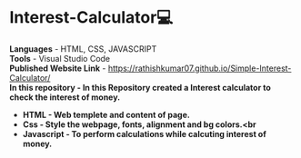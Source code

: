 # Interest-Calculator💻
<b>Languages</b> - HTML, CSS, JAVASCRIPT<br>
<b>Tools</b> - Visual Studio Code<br>
<b>Published Website Link</b> - https://rathishkumar07.github.io/Simple-Interest-Calculator/ <br>
<b>In this repository<b> - In this Repository created a Interest calculator to check the interest of money.<br>
- HTML - Web templete and content of page.<br>
- Css - Style the webpage, fonts, alignment and bg colors.<br
- Javascript - To perform calculations while calcuting interest of money.
